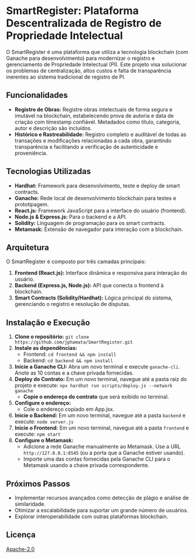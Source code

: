 # SmartRegister: Plataforma Descentralizada de Registro de Propriedade Intelectual

O SmartRegister é uma plataforma que utiliza a tecnologia blockchain (com Ganache para desenvolvimento) para modernizar o registro e gerenciamento de Propriedade Intelectual (PI). Este projeto visa solucionar os problemas de centralização, altos custos e falta de transparência inerentes ao sistema tradicional de registro de PI.

## Funcionalidades

* **Registro de Obras:** Registre obras intelectuais de forma segura e imutável na blockchain, estabelecendo prova de autoria e data de criação com timestamp confiável. Metadados como título, categoria, autor e descrição são incluídos.
* **Histórico e Rastreabilidade:**  Registro completo e auditável de todas as transações e modificações relacionadas a cada obra, garantindo transparência e facilitando a verificação de autenticidade e proveniência.

## Tecnologias Utilizadas

* **Hardhat:** Framework para desenvolvimento, teste e deploy de smart contracts.
* **Ganache:** Rede local de desenvolvimento blockchain para testes e prototipagem.
* **React.js:**  Framework JavaScript para a interface do usuário (frontend).
* **Node.js & Express.js:**  Para o backend e a API.
* **Solidity:** Linguagem de programação para os smart contracts.
* **Metamask:** Extensão de navegador para interação com a blockchain.

## Arquitetura

O SmartRegister é composto por três camadas principais:

1. **Frontend (React.js):** Interface dinâmica e responsiva para interação do usuário.
2. **Backend (Express.js, Node.js):** API que conecta o frontend à blockchain.
3. **Smart Contracts (Solidity/Hardhat):** Lógica principal do sistema, gerenciando o registro e resolução de disputas.



## Instalação e Execução

1. **Clone o repositório:** `git clone https://github.com/jphamata/SmartRegister.git`
2. **Instale as dependências:**
    * Frontend: `cd frontend && npm install`
    * Backend: `cd backend && npm install`
3. **Inicie a Ganache CLI:**  Abra um novo terminal e execute `ganache-cli`. Anote as 10 contas e a chave privada fornecidas.
4. **Deploy do Contrato:** Em um novo terminal, navegue até a pasta raiz do projeto e execute:  `npx hardhat run scripts/deploy.js --network ganache`
    * **Copie o endereço do contrato** que será exibido no terminal.
5. **Configure o endereço:**
    * Cole o endereço copiado em App.jsx.
6. **Inicie o Backend:** Em um novo terminal, navegue até a pasta `backend` e execute: `node server.js`
7. **Inicie o Frontend:** Em um novo terminal, navegue até a pasta `frontend` e execute: `npm start`
8. **Configure o Metamask:**
    * Adicione a rede Ganache manualmente ao Metamask. Use a URL `http://127.0.0.1:8545` (ou a porta que a Ganache estiver usando).
    * Importe uma das contas fornecidas pela Ganache CLI para o Metamask usando a chave privada correspondente.

## Próximos Passos

* Implementar recursos avançados como detecção de plágio e análise de similaridade.
* Otimizar a escalabilidade para suportar um grande número de usuários.
* Explorar interoperabilidade com outras plataformas blockchain.

## Licença

[Apache-2.0](LICENSE)
